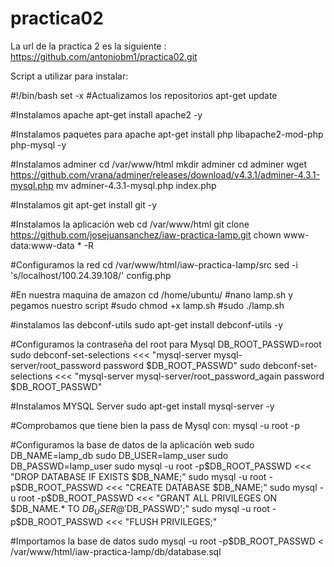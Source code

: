 # practica02

La url de la practica 2 es la siguiente : https://github.com/antoniobm1/practica02.git

Script a utilizar para instalar:

#!/bin/bash
set -x
#Actualizamos los repositorios
apt-get update

#Instalamos apache
apt-get install apache2 -y

#Instalamos paquetes para apache
apt-get install php libapache2-mod-php php-mysql -y

#Instalamos adminer
cd /var/www/html
mkdir adminer
cd adminer
wget https://github.com/vrana/adminer/releases/download/v4.3.1/adminer-4.3.1-mysql.php 
mv adminer-4.3.1-mysql.php index.php

#Instalamos git
apt-get install git -y

#Instalamos la aplicación web
cd /var/www/html
git clone https://github.com/josejuansanchez/iaw-practica-lamp.git 
chown www-data:www-data * -R

#Configuramos la red
cd /var/www/html/iaw-practica-lamp/src
sed -i 's/localhost/100.24.39.108/' config.php

#En nuestra maquina de amazon cd /home/ubuntu/ 
#nano lamp.sh y pegamos nuestro script
#sudo chmod +x lamp.sh
#sudo ./lamp.sh


#instalamos las debconf-utils
sudo apt-get install debconf-utils -y

#Configuramos la contraseña del root para Mysql
DB_ROOT_PASSWD=root
sudo debconf-set-selections <<< "mysql-server mysql-server/root_password password $DB_ROOT_PASSWD"
sudo debconf-set-selections <<< "mysql-server mysql-server/root_password_again password $DB_ROOT_PASSWD"

#Instalamos MYSQL Server
sudo apt-get install mysql-server -y

#Comprobamos que tiene bien la pass de Mysql con: mysql -u root -p






#Configuramos la base de datos de la aplicación web
sudo DB_NAME=lamp_db
sudo DB_USER=lamp_user
sudo DB_PASSWD=lamp_user
sudo mysql -u root -p$DB_ROOT_PASSWD <<< "DROP DATABASE IF EXISTS $DB_NAME;"
sudo mysql -u root -p$DB_ROOT_PASSWD <<< "CREATE DATABASE $DB_NAME;"
sudo mysql -u root -p$DB_ROOT_PASSWD <<< "GRANT ALL PRIVILEGES ON $DB_NAME.* TO $DB_USER@'%' IDENTIFIED BY '$DB_PASSWD';"
sudo mysql -u root -p$DB_ROOT_PASSWD <<< "FLUSH PRIVILEGES;"

#Importamos la base de datos
sudo mysql -u root -p$DB_ROOT_PASSWD < /var/www/html/iaw-practica-lamp/db/database.sql
